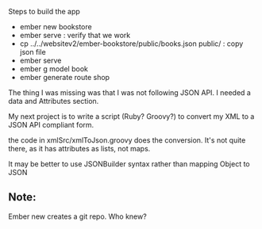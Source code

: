 Steps to build the app

*  ember new bookstore
*  ember serve : verify that we work
*  cp ../../websitev2/ember-bookstore/public/books.json public/ : copy json file
*  ember serve
*  ember g model book
*  ember generate route shop

The thing I was missing was that I was not following JSON API. I needed a data and Attributes section.

My next project is to write a script (Ruby? Groovy?) to convert my XML to a JSON API compliant form.

the code in xmlSrc/xmlToJson.groovy does the conversion. It's not quite there, as it has attributes as lists, not maps.

It may be better to use JSONBuilder syntax rather than mapping Object to JSON



## Note:
Ember new creates a git repo. Who knew?
